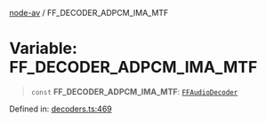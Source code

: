 [node-av](../globals.md) / FF\_DECODER\_ADPCM\_IMA\_MTF

# Variable: FF\_DECODER\_ADPCM\_IMA\_MTF

> `const` **FF\_DECODER\_ADPCM\_IMA\_MTF**: [`FFAudioDecoder`](../type-aliases/FFAudioDecoder.md)

Defined in: [decoders.ts:469](https://github.com/seydx/av/blob/f8631fc881b394300b1479f511d55cf1c370a87f/src/constants/decoders.ts#L469)
